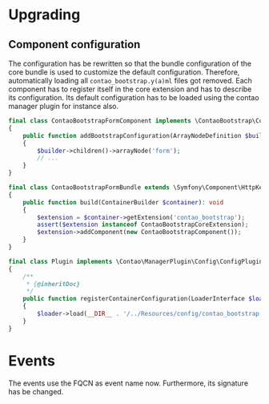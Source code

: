 # Upgrading

## Component configuration

The configuration has be rewritten so that the bundle configuration of the core bundle is used to customize the default
configuration. Therefore, automatically loading all `contao_bootstrap.y(a)ml` files got removed. Each component has
to register itself in the core extension and has to describe its configuration. Its default configuration has to be
loaded using the contao manager plugin for instance also.

```php
final class ContaoBootstrapFormComponent implements \ContaoBootstrap\Core\ContaoBootstrapComponent
{
    public function addBootstrapConfiguration(ArrayNodeDefinition $builder): void
    {
        $builder->children()->arrayNode('form');
        // ...
    }
}

final class ContaoBootstrapFormBundle extends \Symfony\Component\HttpKernel\Bundle\Bundle
{
    public function build(ContainerBuilder $container): void
    {
        $extension = $container->getExtension('contao_bootstrap');
        assert($extension instanceof ContaoBootstrapCoreExtension);
        $extension->addComponent(new ContaoBootstrapComponent());
    }
}

final class Plugin implements \Contao\ManagerPlugin\Config\ConfigPluginInterface
{
    /**
     * {@inheritDoc}
     */
    public function registerContainerConfiguration(LoaderInterface $loader, array $managerConfig): void
    {
        $loader->load(__DIR__ . '/../Resources/config/contao_bootstrap.yaml');
    }
}
```

# Events

The events use the FQCN as event name now. Furthermore, its signature has be changed.
